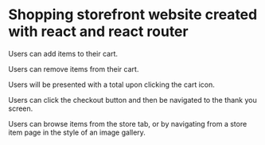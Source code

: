 # Shopping storefront website created with react and react router

Users can add items to their cart.

Users can remove items from their cart.

Users will be presented with a total upon clicking the cart icon.

Users can click the checkout button and then be navigated to the thank you screen.

Users can browse items from the store tab, or by navigating from a store item page in the style of an image gallery.


